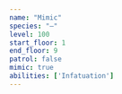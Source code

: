 ```yaml
---
name: "Mimic"
species: "—"
level: 100
start_floor: 1
end_floor: 9
patrol: false
mimic: true
abilities: ['Infatuation']
---
```

